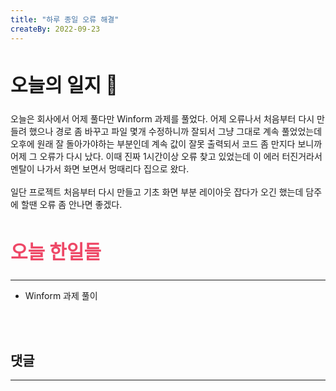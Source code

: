 ```yaml
---
title: "하루 종일 오류 해결"
createBy: 2022-09-23
---
```



##  <h2 style="font-size: 30px">오늘의 일지 🎪</h2>
오늘은 회사에서 어제 풀다만 Winform 과제를 풀었다. 어제 오류나서 처음부터 다시 만들려 했으나 경로 좀 바꾸고 파일 몇개 수정하니까 잘되서 그냥 그대로 계속 풀었었는데 오후에 원래 잘 돌아가야하는 부분인데 계속 값이 잘못 출력되서 코드 좀 만지다 보니까 어제 그 오류가 다시 났다. 이때 진짜 1시간이상 오류 찾고 있었는데 이 에러 터진거라서 멘탈이 나가서 화면 보면서 멍때리다 집으로 왔다. 
<br>
<br>
일단 프로젝트 처음부터 다시 만들고 기초 화면 부분 레이아웃 잡다가 오긴 했는데 담주에 할땐 오류 좀 안나면 좋겠다.






## <h2 style="color: #ee4867; font-size: 30px">오늘 한일들</h2>
--- 
- Winform 과제 풀이

<br>
<br>

## 댓글
---
<br>

<Comment />
